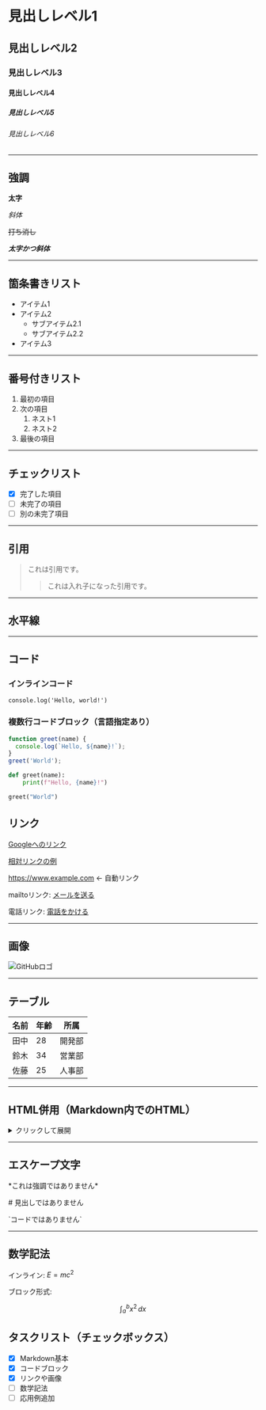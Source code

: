 # 見出しレベル1

## 見出しレベル2

### 見出しレベル3

#### 見出しレベル4

##### 見出しレベル5

###### 見出しレベル6

---

## 強調

**太字**

*斜体*

~~打ち消し~~

**_太字かつ斜体_**

---

## 箇条書きリスト

- アイテム1
- アイテム2
  - サブアイテム2.1
  - サブアイテム2.2
- アイテム3

---

## 番号付きリスト

1. 最初の項目
2. 次の項目
   1. ネスト1
   2. ネスト2
3. 最後の項目

---

## チェックリスト

- [x] 完了した項目
- [ ] 未完了の項目
- [ ] 別の未完了項目

---

## 引用

> これは引用です。  
>> これは入れ子になった引用です。  

---

## 水平線

---

## コード

### インラインコード

`console.log('Hello, world!')`

### 複数行コードブロック（言語指定あり）

```javascript
function greet(name) {
  console.log(`Hello, ${name}!`);
}
greet('World');
```

```python
def greet(name):
    print(f"Hello, {name}!")

greet("World")
```

## リンク

[Googleへのリンク](https://www.google.com)

[相対リンクの例](./path/to/file.md)

<https://www.example.com> ← 自動リンク

mailtoリンク: [メールを送る](mailto:someone@example.com)

電話リンク: [電話をかける](tel:+81123456789)

---

## 画像

![GitHubロゴ](https://github.githubassets.com/images/modules/logos_page/GitHub-Mark.png)

---

## テーブル

| 名前   | 年齢 | 所属   |
|--------|------|--------|
| 田中   | 28   | 開発部 |
| 鈴木   | 34   | 営業部 |
| 佐藤   | 25   | 人事部 |

---

## HTML併用（Markdown内でのHTML）

<details>
<summary>クリックして展開</summary>

ここは詳細情報です。MarkdownとHTMLは混在して使えます。

<ul>
  <li>HTMLリスト</li>
  <li><strong>太字</strong>や<em>斜体</em>もOK</li>
</ul>

</details>

---

## エスケープ文字

\*これは強調ではありません\*

\# 見出しではありません

\`コードではありません\`

---

## 数学記法

インライン: $E = mc^2$

ブロック形式:

$$
\int_{a}^{b} x^2 \, dx
$$

## タスクリスト（チェックボックス）

- [x] Markdown基本
- [x] コードブロック
- [x] リンクや画像
- [ ] 数学記法
- [ ] 応用例追加
